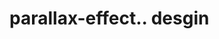 # parallax-effect.. desgin                                                                                                                                                                                                                                                                                                                                                                                                                                                                                                                                                                          
